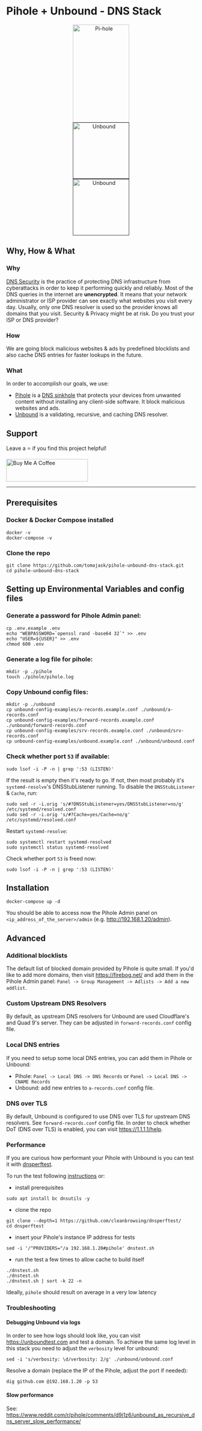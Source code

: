 # Pihole + Unbound - DNS Stack

<p align="center">
    <a href="https://pi-hole.net/">
      <img src="https://pi-hole.github.io/graphics/Vortex/Vortex_with_Wordmark.svg" width="150" height="260" alt="Pi-hole">
    </a>
    <br>
    <a href="">
      <img src="https://www.docker.com/sites/default/files/d8/styles/role_icon/public/2019-07/Docker-Logo-White-RGB_Vertical-BG_0.png" width="auto" height="150" alt="Unbound">
    </a>
    <br>
    <a href="">
      <img src="https://nlnetlabs.nl/static/logos/Unbound/Unbound_FC_Shaded_cropped.svg" width="auto" height="150" alt="Unbound">
    </a>
</p>

## Why, How & What

### Why

[DNS Security](https://www.cloudflare.com/learning/dns/dns-security/) is the practice of protecting DNS infrastructure from cyberattacks in order to keep it performing quickly and reliably.
Most of the DNS queries in the internet are **unencrypted**. It means that your network administrator or ISP provider can see exactly what websites you visit every day. Usually, only one DNS resolver is used so the provider knows all domains that you visit.
Security & Privacy might be at risk. Do you trust your ISP or DNS provider?

### How

We are going block malicious websites & ads by predefined blocklists and also cache DNS entries for faster lookups in the future.

### What

In order to accomplish our goals, we use:
- [Pihole](https://github.com/pi-hole/pi-hole) is a [DNS sinkhole](https://en.wikipedia.org/wiki/DNS_sinkhole) that protects your devices from unwanted content without installing any client-side software. It block malicious websites and ads.
- [Unbound](https://github.com/NLnetLabs/unbound) is a validating, recursive, and caching DNS resolver.

## Support

Leave a ⭐ if you find this project helpful!

<a href="https://www.buymeacoffee.com/tjay.dev" target="_blank"><img src="https://cdn.buymeacoffee.com/buttons/v2/default-red.png" alt="Buy Me A Coffee" style="height: 60px !important;width: 217px !important;" ></a>

---

## Prerequisites

### Docker & Docker Compose installed
```shell
docker -v
docker-compose -v
```

### Clone the repo
```shell
git clone https://github.com/tomajask/pihole-unbound-dns-stack.git
cd pihole-unbound-dns-stack
```

## Setting up Environmental Variables and config files

### Generate a password for Pihole Admin panel:
```shell
cp .env.example .env
echo "WEBPASSWORD=`openssl rand -base64 32`" >> .env
echo "USER=${USER}" >> .env
chmod 600 .env
```

### Generate a log file for pihole:
```shell
mkdir -p ./pihole
touch ./pihole/pihole.log
```

### Copy Unbound config files:
```shell
mkdir -p ./unbound
cp unbound-config-examples/a-records.example.conf ./unbound/a-records.conf
cp unbound-config-examples/forward-records.example.conf ./unbound/forward-records.conf
cp unbound-config-examples/srv-records.example.conf ./unbound/srv-records.conf
cp unbound-config-examples/unbound.example.conf ./unbound/unbound.conf
```

### Check whether port `53` if available:
```shell
sudo lsof -i -P -n | grep ':53 (LISTEN)'
```
If the result is empty then it's ready to go. If not, then most probably it's `systemd-resolve`'s DNSStubListener running.
To disable the `DNSStubListener` & `Cache`, run:
```shell
sudo sed -r -i.orig 's/#?DNSStubListener=yes/DNSStubListener=no/g' /etc/systemd/resolved.conf
sudo sed -r -i.orig 's/#?Cache=yes/Cache=no/g' /etc/systemd/resolved.conf
```
Restart `systemd-resolve`:
```shell
sudo systemctl restart systemd-resolved
sudo systemctl status systemd-resolved
```
Check whether port `53` is freed now:
```shell
sudo lsof -i -P -n | grep ':53 (LISTEN)'
```

## Installation

```shell
docker-compose up -d
```

You should be able to access now the Pihole Admin panel on `<ip_address_of_the_server>/admin` (e.g. http://192.168.1.20/admin).


## Advanced

### Additional blocklists

The default list of blocked domain provided by Pihole is quite small. If you'd like to add more domains, then visit https://firebog.net/ and add them in the Pihole Admin panel: `Panel -> Group Management -> Adlists -> Add a new addlist`.

### Custom Upstream DNS Resolvers

By default, as upstream DNS resolvers for Unbound are used Cloudflare's and Quad 9's server. They can be adjusted in `forward-records.conf` config file.

### Local DNS entries

If you need to setup some local DNS entries, you can add them in Pihole or Unbound:
- Pihole: `Panel -> Local DNS -> DNS Records` or `Panel -> Local DNS -> CNAME Records`
- Unbound: add new entries to `a-records.conf` config file.

### DNS over TLS

By default, Unbound is configured to use DNS over TLS for upstream DNS resolvers. See `forward-records.conf` config file.
In order to check whether DoT (DNS over TLS) is enabled, you can visit https://1.1.1.1/help.

### Performance

If you are curious how performant your Pihole with Unbound is you can test it with [dnsperftest](https://github.com/cleanbrowsing/dnsperftest).

To run the test following [instructions](https://github.com/cleanbrowsing/dnsperftest#utilization) or:
- install prerequisites
```shell
sudo apt install bc dnsutils -y
```
- clone the repo
```shell
git clone --depth=1 https://github.com/cleanbrowsing/dnsperftest/
cd dnsperftest
```
- insert your Pihole's instance IP address for tests
```shell
sed -i '/^PROVIDERS="/a 192.168.1.20#pihole' dnstest.sh
```
- run the test a few times to allow cache to build itself
```shell
./dnstest.sh
./dnstest.sh
./dnstest.sh | sort -k 22 -n
```
Ideally, `pihole` should result on average in a very low latency

### Troubleshooting

#### Debugging Unbound via logs

In order to see how logs should look like, you can visit https://unboundtest.com and test a domain.
To achieve the same log level in this stack you need to adjust the `verbosity` level for unbound:
```shell
sed -i 's/verbosity: \d/verbosity: 2/g' ./unbound/unbound.conf
```
Resolve a domain (replace the IP of the Pihole, adjust the port if needed):
```shell
dig github.com @192.168.1.20 -p 53
```

#### Slow performance

See: https://www.reddit.com/r/pihole/comments/d9j1z6/unbound_as_recursive_dns_server_slow_performance/
